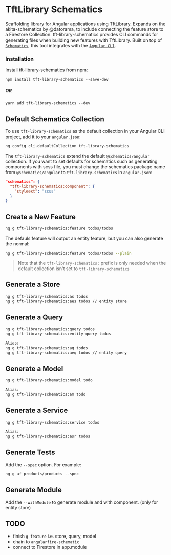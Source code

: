 # TftLibrary Schematics

Scaffolding library for Angular applications using TftLibrary. Expands on the akita-schematics by @datorama, to include connecting the feature store to a Firestore Collection.
tft-library-schematics provides CLI commands for generating files when building new features with TftLibrary. Built on top of [`Schematics`](https://blog.angular.io/schematics-an-introduction-dc1dfbc2a2b2), this tool integrates with the [`Angular CLI`](https://cli.angular.io/).

### Installation

Install tft-library-schematics from npm:

`npm install tft-library-schematics --save-dev`

##### OR

`yarn add tft-library-schematics --dev`

## Default Schematics Collection

To use `tft-library-schematics` as the default collection in your Angular CLI project,
add it to your `angular.json`:

```sh
ng config cli.defaultCollection tft-library-schematics
```

The `tft-library-schematics` extend the default `@schematics/angular` collection. If you want to set defaults for schematics such as generating components with scss file, you must change the schematics package name from `@schematics/angular` to `tft-library-schematics` in `angular.json`:

```json
"schematics": {
  "tft-library-schematics:component": {
    "styleext": "scss"
  }
}
```

## Create a New Feature

```sh
ng g tft-library-schematics:feature todos/todos
```

The defauls feature will output an entity feature, but you can also generate the normal:

```sh
ng g tft-library-schematics:feature todos/todos --plain
```

> Note that the `tft-library-schematics:` prefix is only needed when the default collection isn't set to `tft-library-schematics`

## Generate a Store

```sh
ng g tft-library-schematics:as todos
ng g tft-library-schematics:aes todos // entity store
```

## Generate a Query

```sh
ng g tft-library-schematics:query todos
ng g tft-library-schematics:entity-query todos

Alias:
ng g tft-library-schematics:aq todos
ng g tft-library-schematics:aeq todos // entity query
```

## Generate a Model

```sh
ng g tft-library-schematics:model todo

Alias:
ng g tft-library-schematics:am todo
```

## Generate a Service

```sh
ng g tft-library-schematics:service todos

Alias:
ng g tft-library-schematics:asr todos
```

## Generate Tests

Add the `--spec` option. For example:

`ng g af products/products --spec`

## Generate Module

Add the `--withModule` to generate module and with component. (only for entity store)

## TODO

- finish `g feature` i.e. store, query, model
- chain to `angularfire-schematic`
- connect to Firestore in app.module
